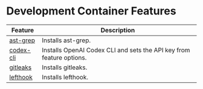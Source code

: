 # Development Container Features

| Feature                              | Description                                                          |
| ------------------------------------ | -------------------------------------------------------------------- |
| [ast-grep](src/ast-grep/README.md)   | Installs ast-grep.                                                   |
| [codex-cli](src/codex-cli/README.md) | Installs OpenAI Codex CLI and sets the API key from feature options. |
| [gitleaks](src/gitleaks/README.md)   | Installs gitleaks.                                                   |
| [lefthook](src/lefthook/README.md)   | Installs lefthook.                                                   |
